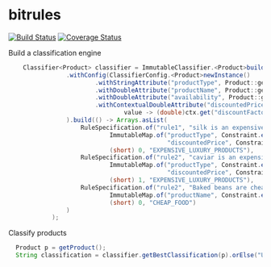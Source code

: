 # bitrules
[![Build Status](https://travis-ci.org/richardstartin/bitrules.svg?branch=master)](https://travis-ci.org/richardstartin/bitrules)
[![Coverage Status](https://coveralls.io/repos/github/richardstartin/bitrules/badge.svg?branch=master)](https://coveralls.io/github/richardstartin/bitrules?branch=master)

Build a classification engine
```java
    Classifier<Product> classifier = ImmutableClassifier.<Product>builder()
                .withConfig(ClassifierConfig.<Product>newInstance()
                        .withStringAttribute("productType", Product::getProductType)
                        .withDoubleAttribute("productName", Product::getProductName)
                        .withDoubleAttribute("availability", Product::getAvailability)
                        .withContextualDoubleAttribute("discountedPrice", ctx ->
                                value -> (double)ctx.get("discountFactor") * value.getPrice())
                ).build(() -> Arrays.asList(
                    RuleSpecification.of("rule1", "silk is an expensive luxury product",
                            ImmutableMap.of("productType", Constraint.equalTo("silk"),
                                            "discountedPrice", Constraint.greaterThan(1000)),
                            (short) 0, "EXPENSIVE_LUXURY_PRODUCTS"),
                    RuleSpecification.of("rule2", "caviar is an expensive luxury product",
                            ImmutableMap.of("productType", Constraint.equalTo("caviar"),
                                            "discountedPrice", Constraint.greaterThan(100)),
                            (short) 1, "EXPENSIVE_LUXURY_PRODUCTS"),
                    RuleSpecification.of("rule2", "Baked beans are cheap food",
                            ImmutableMap.of("productName", Constraint.equalTo("baked beans"))
                            (short) 0, "CHEAP_FOOD")
                )
            );
```

Classify products

```java
  Product p = getProduct();
  String classification = classifier.getBestClassification(p).orElse("UNCLASSIFIED");
```
